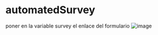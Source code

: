 # automatedSurvey

poner en la variable survey el enlace del formulario
![image](https://github.com/rcentenoc/automatedSurvey/assets/73005760/5b8fc89d-682c-42eb-bb28-933ad8028076)
